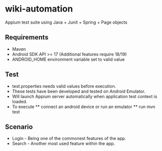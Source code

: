 # wiki-automation
Appium test suite using Java + Junit + Spring + Page objects

## Requirements
* Maven
* Android SDK API >= 17 (Additional features require 18/19)
* ANDROID_HOME environment variable set to valid value

## Test
* test.properties needs valid values before execution.
* These tests have been developed and tested on Android Emulator. 
* Will launch Appium server automatically when application test context is loaded.
* To execute
    ** connect an android device or run an emulator
    ** run mvn test

## Scenario
* Login - Being one of the commonest features of the app.
* Search - Another most used feature within the app.
